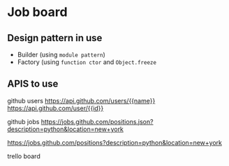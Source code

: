 # Job board


## Design pattern in use
- Builder (using `module pattern`)
- Factory (using `function ctor` and `Object.freeze`

## APIS to use
github users
https://api.github.com/users/{{name}}
https://api.github.com/user/{{id}}

github jobs
https://jobs.github.com/positions.json?description=python&location=new+york

https://jobs.github.com/positions?description=python&location=new+york

trello board
